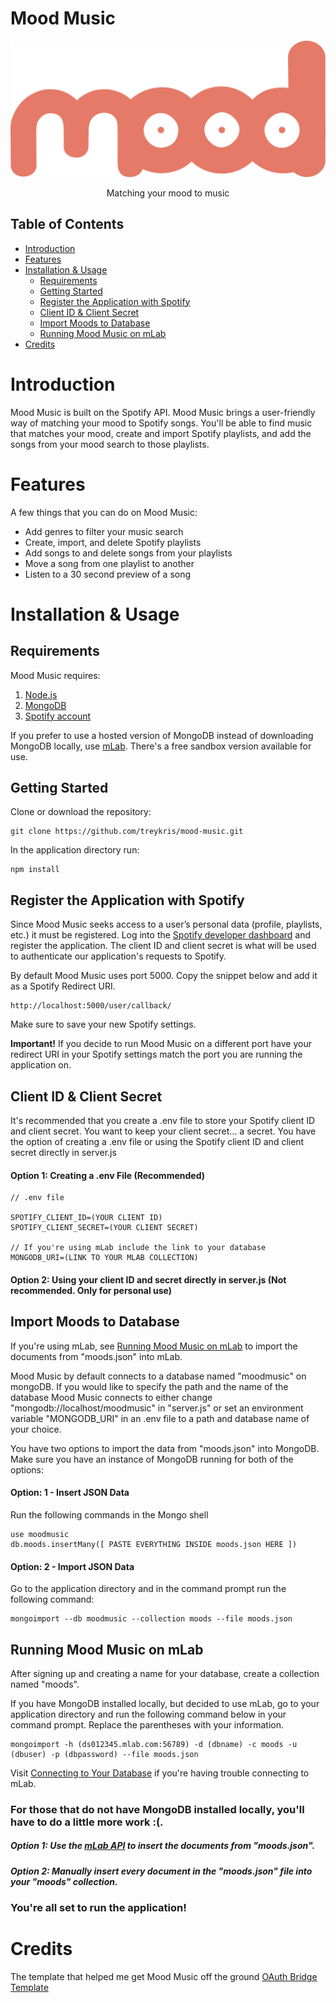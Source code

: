 # Mood Music




![Mood Music Logo](/public/assets/logo.png)

<p align="center">Matching your mood to music</p>

## Table of Contents

- [Introduction](#introduction)
- [Features](#features)
- [Installation & Usage](#installation--usage)
  - [Requirements](#requirements)
  - [Getting Started](#getting-started)
  - [Register the Application with Spotify](#register-the-application-with-spotify)
  - [Client ID & Client Secret](#client-id--client-secret)
  - [Import Moods to Database](#import-moods-to-database)
  - [Running Mood Music on mLab](#running-mood-music-on-mlab)
- [Credits](#credit)


# Introduction
Mood Music is built on the Spotify API. Mood Music brings a user-friendly way of matching your mood to Spotify songs.
You'll be able to find music that matches your mood, create and import Spotify playlists, and add the songs from your mood search to those playlists.


# Features
A few things that you can do on Mood Music:

- Add genres to filter your music search
- Create, import, and delete Spotify playlists
- Add songs to and delete songs from your playlists
- Move a song from one playlist to another
- Listen to a 30 second preview of a song


# Installation & Usage

## Requirements
Mood Music requires: 
1. [Node.js](https://nodejs.org/en/)
2. [MongoDB](https://www.mongodb.com/download-center#community)
3. [Spotify account](https://www.spotify.com/) 

If you prefer to use a hosted version of MongoDB instead of downloading MongoDB locally, use [mLab](https://mlab.com/). There's a free sandbox version available for use.


## Getting Started

Clone or download the repository:
```
git clone https://github.com/treykris/mood-music.git
```
In the application directory run:
```
npm install 
```

## Register the Application with Spotify
Since Mood Music seeks access to a user’s personal data (profile, playlists, etc.) it must be registered. Log into the [Spotify developer dashboard](https://developer.spotify.com/dashboard/applications) and register the application. The client ID and client secret is what will be used to authenticate our application's requests to Spotify. 

By default Mood Music uses port 5000. Copy the snippet below and add it as a Spotify Redirect URI. 
```
http://localhost:5000/user/callback/
```

Make sure to save your new Spotify settings.

**Important!** If you decide to run Mood Music on a different port have your redirect URI in your Spotify settings match the port you are running the application on.

## Client ID & Client Secret

It's recommended that you create a .env file to store your Spotify client ID and client secret. You want to keep your client secret... a secret.
You have the option of creating a .env file or using the Spotify client ID and client secret directly in server.js

#### Option 1: Creating a .env File (Recommended)
```
// .env file

SPOTIFY_CLIENT_ID=(YOUR CLIENT ID)
SPOTIFY_CLIENT_SECRET=(YOUR CLIENT SECRET)

// If you're using mLab include the link to your database
MONGODB_URI=(LINK TO YOUR MLAB COLLECTION)
```

#### Option 2: Using your client ID and secret directly in server.js (Not recommended. Only for personal use)



## Import Moods to Database


If you're using mLab, see [Running Mood Music on mLab](#running-mood-music-on-mlab) to import the documents from "moods.json" into mLab.

Mood Music by default connects to a database named "moodmusic" on mongoDB. If you would like to specify the path and the name of the database Mood Music connects to either change "mongodb://localhost/moodmusic" in "server.js" or set an environment variable "MONGODB_URI" in an .env file to a path and database name of your choice. 

You have two options to import the data from "moods.json" into MongoDB. Make sure you have an instance of MongoDB running for both of the options:

#### Option: 1 - Insert JSON Data

Run the following commands in the Mongo shell
```
use moodmusic
db.moods.insertMany([ PASTE EVERYTHING INSIDE moods.json HERE ])
```

#### Option: 2 - Import JSON Data

Go to the application directory and in the command prompt run the following command:

```
mongoimport --db moodmusic --collection moods --file moods.json
```

## Running Mood Music on mLab

After signing up and creating a name for your database, create a collection named "moods".

If you have MongoDB installed locally, but decided to use mLab, go to your application directory and run the following command below in your command prompt. Replace the parentheses with your information.
```
mongoimport -h (ds012345.mlab.com:56789) -d (dbname) -c moods -u (dbuser) -p (dbpassword) --file moods.json
```
Visit [Connecting to Your Database](https://docs.mlab.com/connecting/) if you're having trouble connecting to mLab.


### For those that do not have MongoDB installed locally, you'll have to do a little more work :(. 
##### Option 1: Use the [mLab API](https://docs.mlab.com/data-api/) to insert the documents from "moods.json".

##### Option 2: Manually insert every document in the "moods.json" file into your "moods" collection.


### You're all set to run the application!





# Credits
The template that helped me get Mood Music off the ground [OAuth Bridge Template](https://github.com/mpj/oauth-bridge-template)

